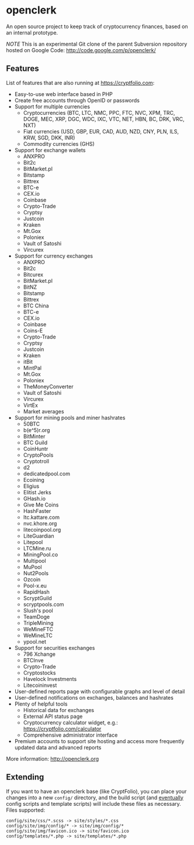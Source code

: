 openclerk
=========

An open source project to keep track of cryptocurrency finances, based on an internal prototype.

*NOTE* This is an experimental Git clone of the parent Subversion repository hosted on Google Code: http://code.google.com/p/openclerk/

## Features

List of features that are also running at https://cryptfolio.com:

* Easy-to-use web interface based in PHP
* Create free accounts through OpenID or passwords
* Support for multiple currencies
  * Cryptocurrencies (BTC, LTC, NMC, PPC, FTC, NVC, XPM, TRC, DOGE, MEC, XRP, DGC, WDC, IXC, VTC, NET, HBN, BC, DRK, VRC, NXT)
  * Fiat currencies (USD, GBP, EUR, CAD, AUD, NZD, CNY, PLN, ILS, KRW, SGD, DKK, INR)
  * Commodity currencies (GHS)
* Support for exchange wallets
  * ANXPRO
  * Bit2c
  * BitMarket.pl
  * Bitstamp
  * Bittrex
  * BTC-e
  * CEX.io
  * Coinbase
  * Crypto-Trade
  * Cryptsy
  * Justcoin
  * Kraken
  * Mt.Gox
  * Poloniex
  * Vault of Satoshi
  * Vircurex
* Support for currency exchanges
  * ANXPRO
  * Bit2c
  * Bitcurex
  * BitMarket.pl
  * BitNZ
  * Bitstamp
  * Bittrex
  * BTC China
  * BTC-e
  * CEX.io
  * Coinbase
  * Coins-E
  * Crypto-Trade
  * Cryptsy
  * Justcoin
  * Kraken
  * itBit
  * MintPal
  * Mt.Gox
  * Poloniex
  * TheMoneyConverter
  * Vault of Satoshi
  * Vircurex
  * VirtEx
  * Market averages
* Support for mining pools and miner hashrates
  * 50BTC
  * b(e^5)r.org
  * BitMinter
  * BTC Guild
  * CoinHuntr
  * CryptoPools
  * Cryptotroll
  * d2
  * dedicatedpool.com
  * Ecoining
  * Eligius
  * Elitist Jerks
  * GHash.io
  * Give Me Coins
  * HashFaster
  * ltc.kattare.com
  * nvc.khore.org
  * litecoinpool.org
  * LiteGuardian
  * Litepool
  * LTCMine.ru
  * MiningPool.co
  * Multipool
  * MuPool
  * Nut2Pools
  * Ozcoin
  * Pool-x.eu
  * RapidHash
  * ScryptGuild
  * scryptpools.com
  * Slush's pool
  * TeamDoge
  * TripleMining
  * WeMineFTC
  * WeMineLTC
  * ypool.net
* Support for securities exchanges
  * 796 Xchange
  * BTCInve
  * Crypto-Trade
  * Cryptostocks
  * Havelock Investments
  * Litecoininvest
* User-defined reports page with configurable graphs and level of detail
* User-defined notifications on exchanges, balances and hashrates
* Plenty of helpful tools
  * Historical data for exchanges
  * External API status page
  * Cryptocurrency calculator widget, e.g.: https://cryptfolio.com/calculator
  * Comprehensive administrator interface
* Premium accounts to support site hosting and access more frequently updated data and advanced reports

More information: http://openclerk.org

## Extending

If you want to have an openclerk base (like CryptFolio), you can place your changes into a new `config/` directory,
and the build script (and [eventually](http://redmine.jevon.org/issues/132) config scripts and template scripts)
will include these files as necessary. Files supported:

```
config/site/css/*.scss -> site/styles/*.css
config/site/img/config/* -> site/img/config/*
config/site/img/favicon.ico -> site/favicon.ico
config/templates/*.php -> site/templates/*.php
```
